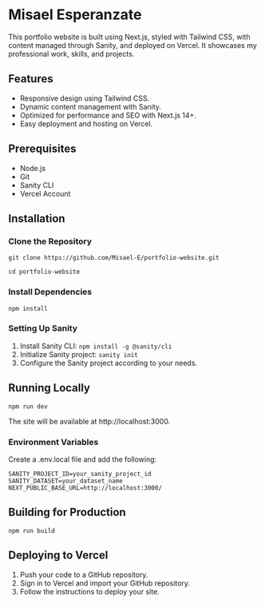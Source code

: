# Misael Esperanzate

This portfolio website is built using Next.js, styled with Tailwind CSS, with content managed through Sanity, and deployed on Vercel. It showcases my professional work, skills, and projects.

## Features

-   Responsive design using Tailwind CSS.
-   Dynamic content management with Sanity.
-   Optimized for performance and SEO with Next.js 14+.
-   Easy deployment and hosting on Vercel.

## Prerequisites

-   Node.js
-   Git
-   Sanity CLI
-   Vercel Account

## Installation

### Clone the Repository

```
git clone https://github.com/Misael-E/portfolio-website.git

cd portfolio-website
```

### Install Dependencies

```
npm install
```

### Setting Up Sanity

1. Install Sanity CLI: `npm install -g @sanity/cli`
2. Initialize Sanity project: `sanity init`
3. Configure the Sanity project according to your needs.

## Running Locally

```
npm run dev
```

The site will be available at http://localhost:3000.

### Environment Variables

Create a .env.local file and add the following:

```
SANITY_PROJECT_ID=your_sanity_project_id
SANITY_DATASET=your_dataset_name
NEXT_PUBLIC_BASE_URL=http://localhost:3000/
```

## Building for Production

```
npm run build
```

## Deploying to Vercel

1. Push your code to a GitHub repository.
2. Sign in to Vercel and import your GitHub repository.
3. Follow the instructions to deploy your site.

